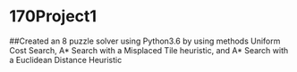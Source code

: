 # 170Project1

##Created an 8 puzzle solver using Python3.6 by using methods Uniform Cost Search, A* Search with a Misplaced Tile heuristic, and A* Search with a Euclidean Distance Heuristic
